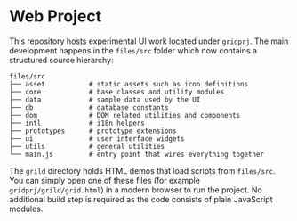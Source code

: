 # Web Project

This repository hosts experimental UI work located under `gridprj`. The
main development happens in the `files/src` folder which now contains a
structured source hierarchy:

```
files/src
├── asset           # static assets such as icon definitions
├── core            # base classes and utility modules
├── data            # sample data used by the UI
├── db              # database constants
├── dom             # DOM related utilities and components
├── intl            # i18n helpers
├── prototypes      # prototype extensions
├── ui              # user interface widgets
├── utils           # general utilities
└── main.js         # entry point that wires everything together
```

The `grild` directory holds HTML demos that load scripts from `files/src`.
You can simply open one of these files (for example `gridprj/grild/grid.html`)
in a modern browser to run the project. No additional build step is required
as the code consists of plain JavaScript modules.
